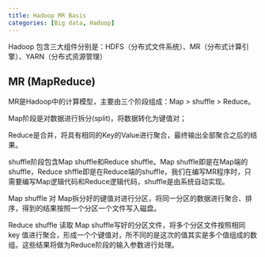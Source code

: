 ```yaml
---
title: Hadoop MR Basis
categories: [Big data, Hadoop]
---
```

Hadoop 包含三大组件分别是：HDFS（分布式文件系统）、MR（分布式计算引擎）、YARN（分布式资源管理）

## MR (MapReduce)

MR是Hadoop中的计算模型，主要由三个阶段组成：Map > shuffle > Reduce。

Map阶段是对数据进行拆分(split)，将数据转化为键值对；

Reduce是合并，将具有相同的Key的Value进行聚合，最终输出全部聚合之后的结果。

shuffle阶段包含Map shuffle和Reduce shuffle。Map shuffle即是在Map端的shuffle，Reduce shffle即是在Reduce端的shuffle，我们在编写MR程序时，只需要编写Map逻辑代码和Reduce逻辑代码，shuffle是由系统自动实现。

Map shuffle 对 Map拆分好的键值对进行分区，将同一分区的数据进行聚合、排序，得到的结果按照一个分区一个文件写入磁盘。

Reduce shuffle 读取 Map shuffle写好的分区文件，将多个分区文件按照相同 key 值进行聚合，形成一个个键值对，所不同的是这次的值其实是多个值组成的数组。这些结果将做为Reduce阶段的输入参数进行处理。